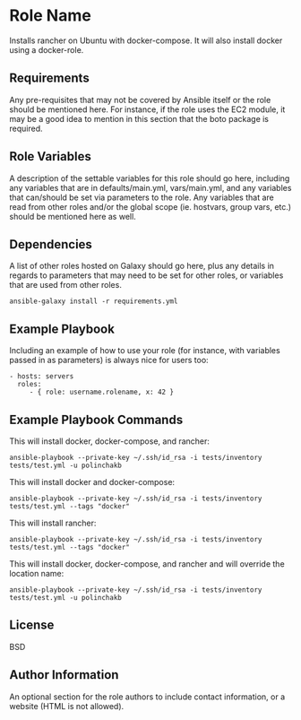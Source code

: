 Role Name
=========

Installs rancher on Ubuntu with docker-compose.  It will also install docker using a docker-role.

Requirements
------------

Any pre-requisites that may not be covered by Ansible itself or the role should be mentioned here. For instance, if the role uses the EC2 module, it may be a good idea to mention in this section that the boto package is required.

Role Variables
--------------

A description of the settable variables for this role should go here, including any variables that are in defaults/main.yml, vars/main.yml, and any variables that can/should be set via parameters to the role. Any variables that are read from other roles and/or the global scope (ie. hostvars, group vars, etc.) should be mentioned here as well.

Dependencies
------------

A list of other roles hosted on Galaxy should go here, plus any details in regards to parameters that may need to be set for other roles, or variables that are used from other roles.

```ansible-galaxy install -r requirements.yml```

Example Playbook
----------------

Including an example of how to use your role (for instance, with variables passed in as parameters) is always nice for users too:

    - hosts: servers
      roles:
         - { role: username.rolename, x: 42 }

Example Playbook Commands
-------------------------

This will install docker, docker-compose, and rancher:

```ansible-playbook --private-key ~/.ssh/id_rsa -i tests/inventory tests/test.yml -u polinchakb```

This will install docker and docker-compose:

```ansible-playbook --private-key ~/.ssh/id_rsa -i tests/inventory tests/test.yml --tags "docker"```

This will install rancher:

```ansible-playbook --private-key ~/.ssh/id_rsa -i tests/inventory tests/test.yml --tags "docker"```

This will install docker, docker-compose, and rancher and will override the location name:

```ansible-playbook --private-key ~/.ssh/id_rsa -i tests/inventory tests/test.yml -u polinchakb```

License
-------

BSD

Author Information
------------------

An optional section for the role authors to include contact information, or a website (HTML is not allowed).
